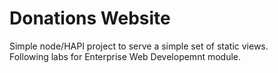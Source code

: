 # Donations Website

Simple node/HAPI project to serve a simple set of static views. <br> 
Following labs for Enterprise Web Developemnt module.
